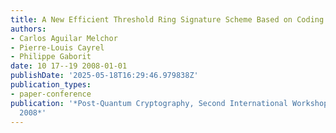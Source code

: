 ```yaml
---
title: A New Efficient Threshold Ring Signature Scheme Based on Coding Theory
authors:
- Carlos Aguilar Melchor
- Pierre-Louis Cayrel
- Philippe Gaborit
date: 10 17--19 2008-01-01
publishDate: '2025-05-18T16:29:46.979838Z'
publication_types:
- paper-conference
publication: '*Post-Quantum Cryptography, Second International Workshop, PQCRYPTO
  2008*'
---
```

